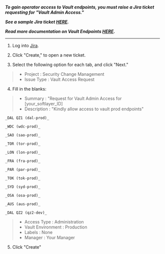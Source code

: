 
**_To gain operator access to Vault endpoints, you must raise a Jira ticket requesting for "Vault Admin Access."_**

**_See a sample Jira ticket [HERE](https://jiracloud.swg.usma.ibm.com:8443/browse/SCM-4415?filter=-2)._**

**_Read more documentation on Vault Endpoints [HERE](https://github.ibm.com/gensec/OperatorVault-Wiki/wiki/Operator-Vault-Endpoints)._**


***


1. Log into [Jira](https://jiracloud.swg.usma.ibm.com:8443/secure/Dashboard.jspa).


2. Click "Create," to open a new ticket.


3. Select the following option for each tab, and click "Next."
> * Project : Security Change Management
> * Issue Type : Vault Access Request



4. Fill in the blanks:
> * Summary : "Request for Vault Admin Access for [your_softlayer_ID]
> * Description : "Kindly allow access to vault prod endpoints"

`_DAL QZ1 (dal-prod)_`

`_WDC (wdc-prod)_`

`_SAO (sao-prod)_`

`_TOR (tor-prod)_`

`_LON (lon-prod)_`

`_FRA (fra-prod)_`

`_PAR (par-prod)_`

`_TOK (tok-prod)_`

`_SYD (syd-prod)_`

`_OSA (osa-prod)_`

`_AUS (aus-prod)_`

`_DAL QZ2 (qz2-dev)_`




> * Access Type : Administration
> * Vault Environment : Production
> * Labels : None
> * Manager : Your Manager


5. Click "Create"